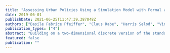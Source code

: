 ```yaml
---
title: "Assessing Urban Policies Using a Simulation Model with Formal and Informal Housing : Application to Cape Town, South Africa"
date: 2019-06-01
publishDate: 2021-06-25T11:47:39.387048Z
authors: ["Basile Fabrice Pfeiffer", "Claus Rabe", "Harris Selod", "Vincent Viguie"]
publication_types: ["4"]
abstract: "Building on a two-dimensional discrete version of the standard urban economics land-use model, this paper presents a tractable urban land-use simulation model that is adapted to developing country cities, where formal and informal housing submarkets coexist. The dynamic closed-city framework simulates developers' construction decisions and heterogeneous households' housing and location choices at a distance from various employment subcenters, while accounting at the same time for land-use regulations, natural constraints, exogenous amenities, and dynamic scenarios of urban population growth and of State-driven subsidized housing. Designed and calibrated for Cape Town, the model is used to assess the impact of an urban growth boundary and of changes in the scale of subsidized housing schemes, informing a discussion of the potential trade-offs in policy objectives and of policy effectiveness."
featured: false
publication: ""
---
```


